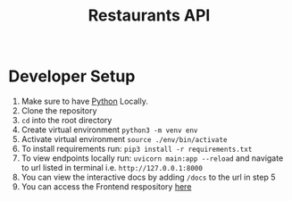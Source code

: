 <div align="center">
  <h1>Restaurants API</h1>
</div>

<br>

# Developer Setup
  1. Make sure to have [Python](https://www.python.org/downloads/) Locally.
  2. Clone the repository 
  3. ```cd``` into the root directory 
  4. Create virtual environment ```python3 -m venv env```  
  5. Activate virtual environment ```source ./env/bin/activate```
  6. To install requirements run: ```pip3 install -r requirements.txt ```
  7. To view endpoints locally run: ```uvicorn main:app --reload``` and navigate to url listed in terminal i.e. ```http://127.0.0.1:8000```
  8. You can view the interactive docs by adding ```/docs``` to the url in step 5 
  9. You can access the Frontend respository [here](https://github.com/eport01/restaurants_fe) 
